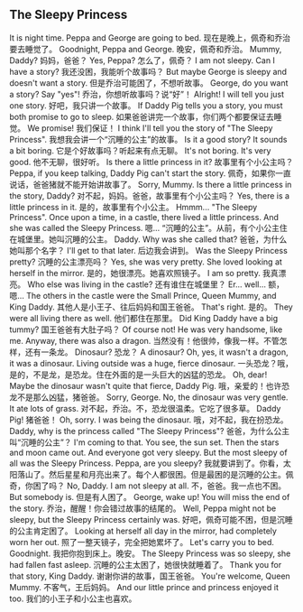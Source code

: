 ## The Sleepy Princess

It is night time. Peppa and George are going to bed.
现在是晚上，佩奇和乔治要去睡觉了。
Goodnight, Peppa and George.
晚安，佩奇和乔治。
Mummy, Daddy?
妈妈，爸爸？
Yes, Peppa?
怎么了，佩奇？
I am not sleepy. Can I have a story?
我还没困，我能听个故事吗？
But maybe George is sleepy and doesn't want a story.
但是乔治可能困了，不想听故事。
George, do you want a story? Say "yes"!
乔治，你想听故事吗？说“好”！
Alright! I will tell you just one story.
好吧，我只讲一个故事。
If Daddy Pig tells you a story, you must both promise to go to sleep.
如果爸爸讲完一个故事，你们两个都要保证去睡觉。
We promise!
我们保证！
I think I'll tell you the story of "The Sleepy Princess".
我想我会讲一个“沉睡的公主”的故事。
Is it a good story? It sounds a bit boring.
它是个好故事吗？听起来有点无聊。
It's not boring. It's very good.
他不无聊，很好听。
Is there a little princess in it?
故事里有个小公主吗？
Peppa, if you keep talking, Daddy Pig can't start the story.
佩奇，如果你一直说话，爸爸猪就不能开始讲故事了。
Sorry, Mummy. Is there a little princess in the story, Daddy?
对不起，妈妈。爸爸，故事里有个小公主吗？
Yes, there is a little princess in it.
是的，故事里有个小公主。
Hmmm... "The Sleepy Princess". Once upon a time, in a castle, there lived a little princess. And she was called the Sleepy Princess.
嗯... “沉睡的公主”。从前，有个小公主住在城堡里。她叫沉睡的公主。
Daddy. Why was she called that?
爸爸，为什么她叫那个名字？
I'll get to that later.
后边我会讲到。
Was the Sleepy Princess pretty?
沉睡的公主漂亮吗？
Yes, she was very pretty. She loved looking at herself in the mirror.
是的，她很漂亮。她喜欢照镜子。
I am so pretty.
我真漂亮。
Who else was living in the castle?
还有谁住在城堡里？
Er... well...
额，嗯...
The others in the castle were the Small Prince, Queen Mummy, and King Daddy.
其他人是小王子、往后妈妈和国王爸爸。
That's right.
是的。
They were all living there as well.
他们都住在那里。
Did King Daddy have a big tummy?
国王爸爸有大肚子吗？
Of course not! He was very handsome, like me. Anyway, there was also a dragon.
当然没有！他很帅，像我一样。不管怎样，还有一条龙。
Dinosaur?
恐龙？
A dinosaur? Oh, yes, it wasn't a dragon, it was a dinosaur. Living outside was a huge, fierce dinosaur.
一头恐龙？哦，是的，不是龙，是恐龙。住在外面的是一头巨大的凶猛的恐龙。
Oh, dear! Maybe the dinosaur wasn't quite that fierce, Daddy Pig.
哦，亲爱的！也许恐龙不是那么凶猛，猪爸爸。
Sorry, George. No, the dinosaur was very gentle. It ate lots of grass.
对不起，乔治。不，恐龙很温柔。它吃了很多草。
Daddy Pig!
猪爸爸！
Oh, sorry. I was being the dinosaur.
哦，对不起，我在扮恐龙。
Daddy, why is the princess called "The Sleepy Princess"?
爸爸，为什么公主叫“沉睡的公主”？
I'm coming to that. You see, the sun set. Then the stars and moon came out. And everyone got very sleepy. But the most sleepy of all was the Sleepy Princess. Peppa, are you sleepy?
我就要讲到了。你看，太阳落山了。然后星星和月亮出来了。每个人都很困。但是最困的是沉睡的公主。佩奇，你困了吗？
No, Daddy. I am not sleepy at all.
不，爸爸。我一点也不困。
But somebody is.
但是有人困了。
George, wake up! You will miss the end of the story.
乔治，醒醒！你会错过故事的结尾的。
Well, Peppa might not be sleepy, but the Sleepy Princess certainly was.
好吧，佩奇可能不困，但是沉睡的公主肯定困了。
Looking at herself all day in the mirror, had completely worn her out.
照了一整天镜子，完全把她累坏了。
Let's carry you to bed. Goodnight.
我把你抱到床上。晚安。
The Sleepy Princess was so sleepy, she had fallen fast asleep.
沉睡的公主太困了，她很快就睡着了。
Thank you for that story, King Daddy.
谢谢你讲的故事，国王爸爸。
You're welcome, Queen Mummy.
不客气，王后妈妈。
And our little prince and princess enjoyed it too.
我们的小王子和小公主也喜欢。
